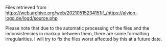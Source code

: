 Files retrieved from 
https://web.archive.org/web/20210515234151if_/https://alvion-logd.de/logd/source.php

Please note that due to the automatic processing of the files and the inconsistencies in markup between them, there are some formatting irregularities.
I will try to fix the files worst affected by this at a future date. 
